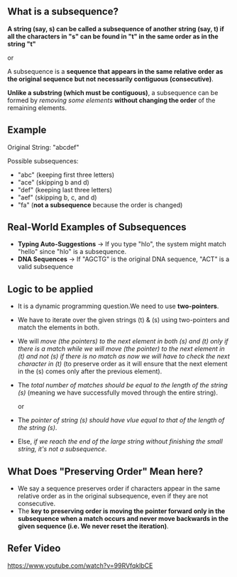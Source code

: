 ## What is a subsequence?
**A string (say, s) can be called a subsequence of another string (say, t) if all the characters in "s" can be found in "t" in the same order as in the string "t"**

or

A subsequence is a **sequence that appears in the same relative order as the original sequence but not necessarily contiguous (consecutive)**.

**Unlike a substring (which must be contiguous)**, a subsequence can be formed by *removing some elements* **without changing the order** of the remaining elements.
## Example 
Original String: "abcdef"

Possible subsequences:
* "abc" (keeping first three letters)
* "ace" (skipping b and d)
* "def" (keeping last three letters)
* "aef" (skipping b, c, and d)
* "fa" (**not a subsequence** because the order is changed)
## Real-World Examples of Subsequences
* **Typing Auto-Suggestions** → If you type "hlo", the system might match "hello" since "hlo" is a subsequence.
* **DNA Sequences** → If "AGCTG" is the original DNA sequence, "ACT" is a valid subsequence
## Logic to be applied
* It is a dynamic programming question.We need to use **two-pointers**. 
* We have to iterate over the given strings (t) & (s) using two-pointers and match the elements in both.
* We will *move (the pointers) to the next element in both (s) and (t) only if there is a match while we will  move (the pointer) to the next element in (t) and not (s) if there is no match as now we will have to check the next character in (t)* (to preserve order as it will ensure that the next element in the (s) comes only after the previous element). 
* The *total number of matches should be equal to the length of the string (s)* (meaning we have successfully moved through the entire string).

     or

* The *pointer of string (s) should have vlue equal to that of the length of the string (s)*. 
* Else, *if we reach the end of the large string without finishing the small string, it's not a subsequence*.
## What Does "Preserving Order" Mean here?
* We say a sequence preserves order if characters appear in the same relative order as in the original subsequence, even if they are not consecutive.
* The **key to preserving order is moving the pointer forward only in the subsequence when a match occurs and never move backwards in the given sequence (i.e. We never reset the iteration)**.

## Refer Video
https://www.youtube.com/watch?v=99RVfqklbCE
